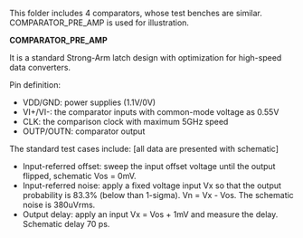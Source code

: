 This folder includes 4 comparators, whose test benches are similar. COMPARATOR_PRE_AMP is used for illustration. 

**COMPARATOR_PRE_AMP** 

It is a standard Strong-Arm latch design with optimization for high-speed data converters.


Pin definition:
- VDD/GND: power supplies (1.1V/0V)
- VI+/VI-: the comparator inputs with common-mode voltage as 0.55V
- CLK: the comparison clock with maximum 5GHz speed
- OUTP/OUTN: comparator output


The standard test cases include: [all data are presented with schematic]
* Input-referred offset: sweep the input offset voltage until the output flipped, schematic Vos = 0mV.
* Input-referred noise: apply a fixed voltage input Vx so that the output probability is 83.3% (below than 1-sigma). Vn = Vx - Vos. The schematic noise is 380uVrms.
* Output delay: apply an input Vx = Vos + 1mV and measure the delay. Schematic delay 70 ps.